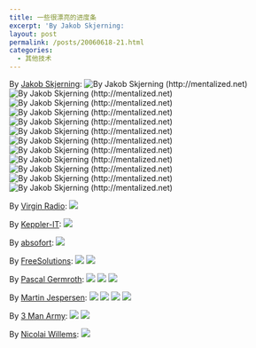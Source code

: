 ```yaml
---
title: 一些很漂亮的进度条
excerpt: 'By Jakob Skjerning: 				 				 				 				 				 				 				 				 				 				 				 				 			  			 				By Virgin Radio: 				 			  			 				By Keppler-IT: 				 			  			 				By absofort: 				 			  			 				By FreeSolutions: 				 				 			  			 				By Pascal Germrot...'
layout: post
permalink: /posts/20060618-21.html
categories:
  - 其他技术
---
```

By [Jakob Skjerning][1]: <img border="0" alt="By Jakob Skjerning (http://mentalized.net)" src="http://mentalized.net/activity-indicators/indicators/circle-ball-dark-antialiased.gif" /> <img border="0" alt="By Jakob Skjerning (http://mentalized.net)" src="http://mentalized.net/activity-indicators/indicators/circling-ball-3-frame-fade-black.gif" /> <img border="0" alt="By Jakob Skjerning (http://mentalized.net)" src="http://mentalized.net/activity-indicators/indicators/circling-ball-3-frame-fade-transparent-back-dark-antialiased.gif" /> <img border="0" alt="By Jakob Skjerning (http://mentalized.net)" src="http://mentalized.net/activity-indicators/indicators/circling-ball-black-back.gif" /> <img border="0" alt="By Jakob Skjerning (http://mentalized.net)" src="http://mentalized.net/activity-indicators/indicators/radar-transparent.gif" /> <img border="0" alt="By Jakob Skjerning (http://mentalized.net)" src="http://mentalized.net/activity-indicators/indicators/scanner.gif" /> <img border="0" alt="By Jakob Skjerning (http://mentalized.net)" src="http://mentalized.net/activity-indicators/indicators/kittscanner.gif" /> <img border="0" alt="By Jakob Skjerning (http://mentalized.net)" src="http://mentalized.net/activity-indicators/indicators/circling-squares-with-trail.gif" /> <img border="0" alt="By Jakob Skjerning (http://mentalized.net)" src="http://mentalized.net/activity-indicators/indicators/bouncing_ball.gif" /> <img border="0" alt="By Jakob Skjerning (http://mentalized.net)" src="http://mentalized.net/activity-indicators/indicators/snake_transparent.gif" /> <img border="0" alt="By Jakob Skjerning (http://mentalized.net)" src="http://mentalized.net/activity-indicators/indicators/expanding_circle.gif" /> <img border="0" alt="By Jakob Skjerning (http://mentalized.net)" src="http://mentalized.net/activity-indicators/indicators/hypnotize_out.gif" /> 

By [Virgin Radio][2]: <img border="0" src="http://mentalized.net/activity-indicators/indicators/virgin_radio/refresh.gif" /> 

By [Keppler-IT][3]: <img border="0" src="http://mentalized.net/activity-indicators/indicators/keppler-it/pleasewait.gif" /> 

By [absofort][4]: <img border="0" src="http://mentalized.net/activity-indicators/indicators/absofort/progress.gif" /> 

By [FreeSolutions][5]: <img border="0" src="http://mentalized.net/activity-indicators/indicators/freesolutions/progressBarShort.gif" /> <img border="0" src="http://mentalized.net/activity-indicators/indicators/freesolutions/progressBarLong.gif" /> 

By [Pascal Germroth][6]: <img border="0" src="http://mentalized.net/activity-indicators/indicators/pascal_germroth/indicator.black.gif" /> <img border="0" src="http://mentalized.net/activity-indicators/indicators/pascal_germroth/indicator.white.gif" /> <img border="0" src="http://mentalized.net/activity-indicators/indicators/pascal_germroth/progress.gif" /> 

By [Martin Jespersen][7]: <img border="0" src="http://mentalized.net/activity-indicators/indicators/eyedive/icon_animated_busy.gif" /> <img border="0" src="http://mentalized.net/activity-indicators/indicators/eyedive/icon_animated_busy2.gif" /> <img border="0" src="http://mentalized.net/activity-indicators/indicators/eyedive/icon_animated_busy2_2.gif" /> <img border="0" src="http://mentalized.net/activity-indicators/indicators/eyedive/icon_animated_busy2_2_5.gif" /> 

By [3 Man Army][8]: <img border="0" src="http://mentalized.net/activity-indicators/indicators/3manarmy/3MA_loadingcontent.gif" /> <img border="0" src="http://mentalized.net/activity-indicators/indicators/3manarmy/3MA_processingbar.gif" /> 

By [Nicolai Willems][9]: <img border="0" src="http://mentalized.net/activity-indicators/indicators/pacific-assault/loader.gif" />

 [1]: http://mentalized.net/ "Jakob Skjerning"
 [2]: http://www.virginradio.co.uk/ "Virgin Radio"
 [3]: http://www.keppler-it.de/ "Keppler-IT"
 [4]: http://absofort.de/ "absofort"
 [5]: http://www.freesolutions.com.ar/ "FreeSolutions"
 [6]: mailto:pascal@germroth.name "Pascal Germroth"
 [7]: http://eyedive.com/ "Eyedive"
 [8]: http://3manarmy.com/ "3 Man Army"
 [9]: http://www.pacific-assault.dk/ "Nicolai Willems"